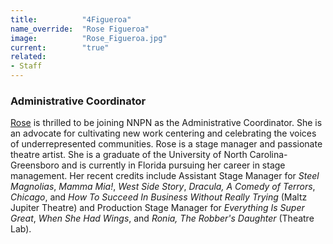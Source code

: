 ```yaml
---
title:          "4Figueroa"
name_override:  "Rose Figueroa"
image:          "Rose_Figueroa.jpg"
current:        "true"
related:
- Staff
---
```


### Administrative Coordinator

[Rose](https://newplayexchange.org/users/33851/rose-figueroa) is thrilled to be joining NNPN as the Administrative Coordinator. She is an advocate for cultivating new work centering and celebrating the voices of underrepresented communities. Rose is a stage manager and passionate theatre artist. She is a graduate of the University of North Carolina-Greensboro and is currently in Florida pursuing her career in stage management. Her recent credits include Assistant Stage Manager for *Steel Magnolias*, *Mamma Mia!*, *West Side Story*, *Dracula, A Comedy of Terrors*, *Chicago*, and *How To Succeed In Business Without Really Trying* (Maltz Jupiter Theatre) and Production Stage Manager for *Everything Is Super Great*, *When She Had Wings*, and *Ronia, The Robber's Daughter* (Theatre Lab).
